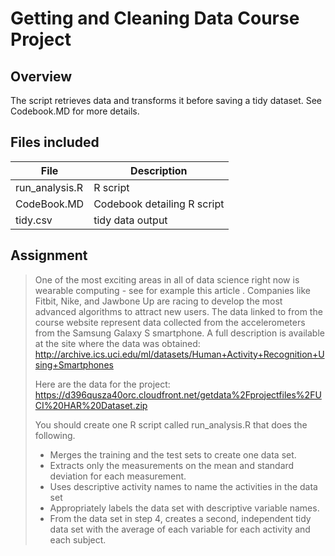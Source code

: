 # Getting and Cleaning Data Course Project

## Overview
The script retrieves data and transforms it before saving a tidy dataset.  See Codebook.MD for more details.

## Files included
File | Description
---|---
run_analysis.R | R script               
CodeBook.MD | Codebook detailing R script
tidy.csv  | tidy data output

## Assignment
> One of the most exciting areas in all of data science right now is wearable computing - see for example this article . Companies like Fitbit, Nike, and Jawbone Up are racing to develop the most advanced algorithms to attract new users. The data linked to from the course website represent data collected from the accelerometers from the Samsung Galaxy S smartphone. 
> A full description is available at the site where the data was obtained: http://archive.ics.uci.edu/ml/datasets/Human+Activity+Recognition+Using+Smartphones
>
> Here are the data for the project: https://d396qusza40orc.cloudfront.net/getdata%2Fprojectfiles%2FUCI%20HAR%20Dataset.zip
>
> You should create one R script called run_analysis.R that does the following.
> - Merges the training and the test sets to create one data set.
> - Extracts only the measurements on the mean and standard deviation for each measurement.
> - Uses descriptive activity names to name the activities in the data set
> - Appropriately labels the data set with descriptive variable names.
> - From the data set in step 4, creates a second, independent tidy data set with the average of each variable for each activity and each subject.
